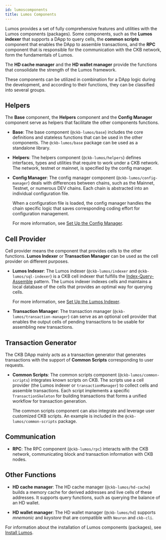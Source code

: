 ```yaml
---
id: lumoscomponents
title: Lumos Components
---
```

Lumos provides a set of fully comprehensive features and utilities with the Lumos components (packages)<!--as shown in the figure of the architecture-->. Some components, such as the **Lumos indexer** that supports a DApp to query cells, the **common scripts** component that enables the DApp to assemble transactions, and the **RPC** component that is responsible for the communication with the CKB network, form the fundamentals of Lumos.

The **HD cache manager** and the **HD wallet manager** provide the functions that consolidate the strength of the Lumos framework. 

These components can be utilized in combination for a DApp logic during the development, and according to their functions, they can be classified into several groups.

## Helpers

The **Base** component, the **Helpers** component and the **Config Manager** component serve as helpers that facilitate the other components functions.

- **Base**: The base component (`@ckb-lumos/base`) includes the core definitions and stateless functions that can be used in the other components. The `@ckb-lumos/base` package can be used as a standalone library.

- **Helpers**: The helpers component (`@ckb-lumos/helpers`) defines interfaces, types <!--,for example, the `TransactionSkeletonType` ,--> and utilities that require to work under a CKB network. The network, testnet or mainnet, is specified by the config manager.

- **Config Manager**: The config manager component  (`@ckb-lumos/config-manager`) deals with differences between chains, such as the Mainnet, Testnet, or numerous DEV chains. Each chain is abstracted into an individual configuration file.

  When a configuration file is loaded, the config manager handles the chain specific logic that saves corresponding coding effort for configuration management.

  For more information, see [Set Up the Config Manager](../tutorials/config).

## Cell Provider

Cell provider means the component that provides cells to the other functions. **Lumos Indexer** or **Transaction Manager** can be used as the cell provider on different purposes.

- **Lumos Indexer**: The Lumos indexer (`@ckb-lumos/indexer` and `@ckb-lumos/sql-indexer`) is a CKB cell indexer that fulfills the [Index-Query-Assemble](https://docs.nervos.org/docs/reference/cell#index-query-assemble-pattern) pattern. The Lumos indexer indexes cells and maintains a local database of the cells that provides an optimal way for querying cells.

  For more information, see [Set Up the Lumos Indexer](../tutorials/indexer).

- **Transaction Manager**: The transaction manager (`@ckb-lumos/transaction-manager`) can serve as an optional cell provider that enables the output cells of pending transactions to be usable for assembling new transactions.

## Transaction Generator

The CKB DApp mainly acts as a transaction generator that generates transactions with the support of **Common Scripts** corresponding to user requests.

- **Common Scripts**: The common scripts component (`@ckb-lumos/common-scripts`) integrates known scripts on CKB. The scripts use a cell provider (the Lumos indexer or `transactionManager`) to collect cells and assemble transactions. Each script implements a specific  `TransactionSkeleton`  for building transactions that forms a unified workflow for transaction generation.

  The common scripts component can also integrate and leverage user customized CKB scripts. An example is included in the `@ckb-lumos/common-scripts` package.

## Communication

- **RPC**: The RPC component (`@ckb-lumos/rpc`) interacts with the CKB network, communicating block and transaction information with CKB nodes.


## Other Functions

- **HD cache manager**: The HD cache manager (`@ckb-lumos/hd-cache`) builds a memory cache for derived addresses and live cells of these addresses. It supports query functions, such as querying the balance of an HD wallet.

- **HD wallet manager**: The HD wallet manager (`@ckb-lumos/hd`) supports *mnemonic* and *keystore* that are compatible with `Neuron` and `ckb-cli`. 

For information about the installation of Lumos components (packages), see [Install Lumos](../tutorials/installlumos). <!--For the projects that have already listed Lumos packages as dependencies, just run `yarn install` in the projects directly to install the packages.--> 

